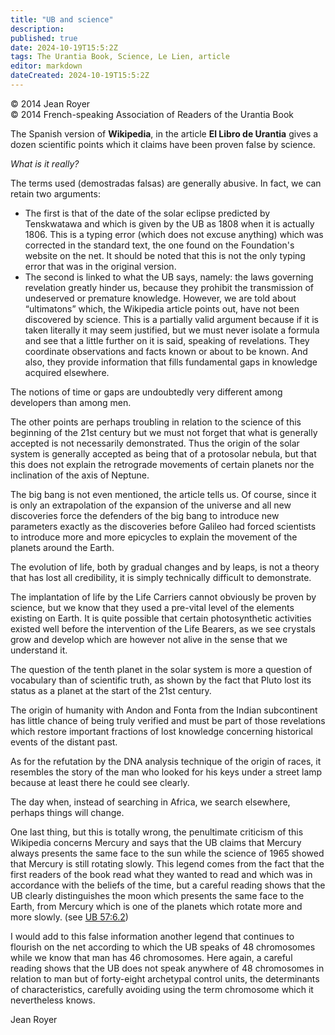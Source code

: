 ```yaml
---
title: "UB and science"
description: 
published: true
date: 2024-10-19T15:5:2Z
tags: The Urantia Book, Science, Le Lien, article
editor: markdown
dateCreated: 2024-10-19T15:5:2Z
---
```


<p class="v-card v-sheet theme--light grey lighten-3 px-2">© 2014 Jean Royer<br>© 2014 French-speaking Association of Readers of the Urantia Book</p>


The Spanish version of **Wikipedia**, in the article **El Libro de Urantia** gives a dozen scientific points which it claims have been proven false by science.

_What is it really?_

The terms used (demostradas falsas) are generally abusive. In fact, we can retain two arguments:

- The first is that of the date of the solar eclipse predicted by Tenskwatawa and which is given by the UB as 1808 when it is actually 1806. This is a typing error (which does not excuse anything) which was corrected in the standard text, the one found on the Foundation's website on the net. It should be noted that this is not the only typing error that was in the original version.
- The second is linked to what the UB says, namely: the laws governing revelation greatly hinder us, because they prohibit the transmission of undeserved or premature knowledge. However, we are told about “ultimatons” which, the Wikipedia article points out, have not been discovered by science. This is a partially valid argument because if it is taken literally it may seem justified, but we must never isolate a formula and see that a little further on it is said, speaking of revelations. They coordinate observations and facts known or about to be known. And also, they provide information that fills fundamental gaps in knowledge acquired elsewhere.

The notions of time or gaps are undoubtedly very different among developers than among men.

The other points are perhaps troubling in relation to the science of this beginning of the 21st century but we must not forget that what is generally accepted is not necessarily demonstrated. Thus the origin of the solar system is generally accepted as being that of a protosolar nebula, but that this does not explain the retrograde movements of certain planets nor the inclination of the axis of Neptune.

The big bang is not even mentioned, the article tells us. Of course, since it is only an extrapolation of the expansion of the universe and all new discoveries force the defenders of the big bang to introduce new parameters exactly as the discoveries before Galileo had forced scientists to introduce more and more epicycles to explain the movement of the planets around the Earth.

The evolution of life, both by gradual changes and by leaps, is not a theory that has lost all credibility, it is simply technically difficult to demonstrate.

The implantation of life by the Life Carriers cannot obviously be proven by science, but we know that they used a pre-vital level of the elements existing on Earth. It is quite possible that certain photosynthetic activities
existed well before the intervention of the Life Bearers, as we see crystals grow and develop which are however not alive in the sense that we understand it.

The question of the tenth planet in the solar system is more a question of vocabulary than of scientific truth, as shown by the fact that Pluto lost its status as a planet at the start of the 21st century.

The origin of humanity with Andon and Fonta from the Indian subcontinent has little chance of being truly verified and must be part of those revelations which restore important fractions of lost knowledge concerning historical events of the distant past.

As for the refutation by the DNA analysis technique of the origin of races, it resembles the story of the man who looked for his keys under a street lamp because at least there he could see clearly.

The day when, instead of searching in Africa, we search elsewhere, perhaps things will change.

One last thing, but this is totally wrong, the penultimate criticism of this Wikipedia concerns Mercury and says that the UB claims that Mercury always presents the same face to the sun while the science of 1965 showed that Mercury is still rotating slowly. This legend comes from the fact that the first readers of the book read what they wanted to read and which was in accordance with the beliefs of the time, but a careful reading shows that the UB clearly distinguishes the moon which presents the same face to the Earth, from Mercury which is one of the planets which rotate more and more slowly. (see [UB 57:6.2](/en/The_Urantia_Book/57#p6_2))

I would add to this false information another legend that continues to flourish on the net according to which the UB speaks of 48 chromosomes while we know that man has 46 chromosomes. Here again, a careful reading shows that the UB does not speak anywhere of 48 chromosomes in relation to man but of forty-eight archetypal control units, the determinants of characteristics, carefully avoiding using the term chromosome which it nevertheless knows.

Jean Royer

